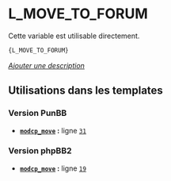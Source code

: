 # L_MOVE_TO_FORUM


Cette variable est utilisable directement.

```html
{L_MOVE_TO_FORUM}
```

[*Ajouter une description*](https://fa-tvars.appspot.com/var/L_MOVE_TO_FORUM)

## Utilisations dans les templates

### Version PunBB
* __[`modcp_move`](../tpl/var/punbb/modcp_move.md#readme) :__ ligne [`31`](../tpl/src/punbb/modcp_move.tpl#L31)

### Version phpBB2
* __[`modcp_move`](../tpl/var/subsilver/modcp_move.md#readme) :__ ligne [`19`](../tpl/src/subsilver/modcp_move.tpl#L19)